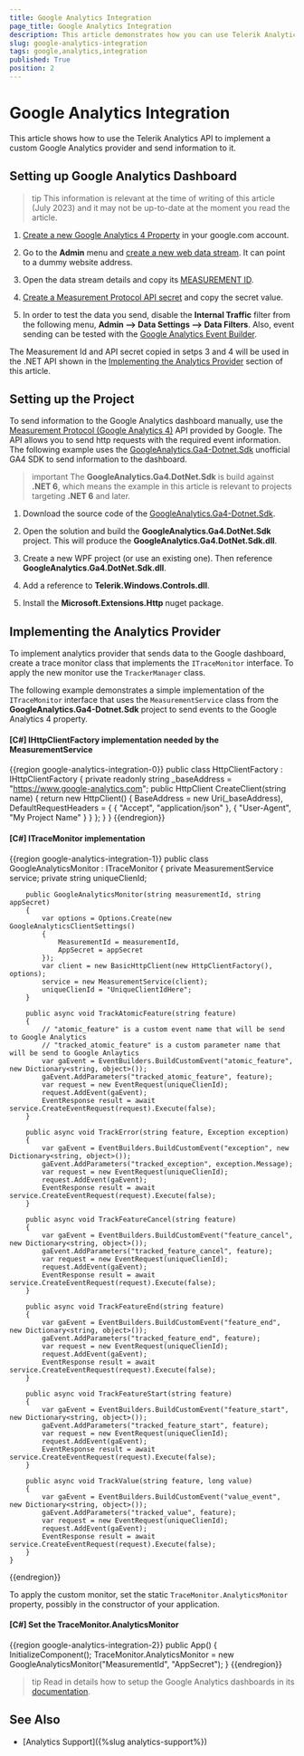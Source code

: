 ```yaml
---
title: Google Analytics Integration
page_title: Google Analytics Integration
description: This article demonstrates how you can use Telerik Analytics API to implement a custom Google Analytics provider.
slug: google-analytics-integration
tags: google,analytics,integration
published: True
position: 2
---
```


# Google Analytics Integration

This article shows how to use the Telerik Analytics API to implement a custom Google Analytics provider and send information to it.

## Setting up Google Analytics Dashboard

>tip This information is relevant at the time of writing of this article (July 2023) and it may not be up-to-date at the moment you read the article.

1. [Create a new Google Analytics 4 Property](https://support.google.com/analytics/answer/9744165?hl=en#upgrade&zippy=%2Cin-this-article) in your google.com account.

2. Go to the __Admin__ menu and [create a new web data stream](https://support.google.com/analytics/answer/9304153?hl=en). It can point to a dummy website address.

3. Open the data stream details and copy its [MEASUREMENT ID](https://support.google.com/analytics/answer/12270356?hl=en).

4. [Create a Measurement Protocol API secret](https://support.google.com/analytics/thread/78848659/ga4-how-create-api-secret-for-measurement-protocol?hl=en) and copy the secret value.

5. In order to test the data you send, disable the __Internal Traffic__ filter from the following menu, __Admin &mdash;> Data Settings &mdash;> Data Filters__. Also, event sending can be tested with the [Google Analytics Event Builder](https://ga-dev-tools.google/ga4/event-builder/).

The Measurement Id and API secret copied in setps 3 and 4 will be used in the .NET API shown in the [Implementing the Analytics Provider](#implementing-the-analytics-provider) section of this article.

## Setting up the Project

To send information to the Google Analytics dashboard manually, use the [Measurement Protocol (Google Analytics 4)](https://developers.google.com/analytics/devguides/collection/protocol/ga4) API provided by Google. The API allows you to send http requests with the required event information. The following example uses the [GoogleAnalytics.Ga4-Dotnet.Sdk](https://github.com/DAIMTO/GoogleAnalytics.Ga4.Dotnet.Sdk) unofficial GA4 SDK to send information to the dashboard.

>important The __GoogleAnalytics.Ga4.DotNet.Sdk__ is build against __.NET 6__, which means the example in this article is relevant to projects targeting __.NET 6__ and later.

1. Download the source code of the [GoogleAnalytics.Ga4-Dotnet.Sdk](https://github.com/DAIMTO/GoogleAnalytics.Ga4.Dotnet.Sdk).

2. Open the solution and build the __GoogleAnalytics.Ga4.DotNet.Sdk__ project. This will produce the __GoogleAnalytics.Ga4.DotNet.Sdk.dll__.

3. Create a new WPF project (or use an existing one). Then reference __GoogleAnalytics.Ga4.DotNet.Sdk.dll__.

4. Add a reference to __Telerik.Windows.Controls.dll__.

5. Install the __Microsoft.Extensions.Http__ nuget package.

## Implementing the Analytics Provider

To implement analytics provider that sends data to the Google dashboard, create a trace monitor class that implements the `ITraceMonitor` interface. To apply the new monitor use the `TrackerManager` class.

The following example demonstrates a simple implementation of the `ITraceMonitor` interface that uses the `MeasurementService` class from the __GoogleAnalytics.Ga4-Dotnet.Sdk__ project to send events to the Google Analytics 4 property.

#### __[C#] IHttpClientFactory implementation needed by the MeasurementService__  
{{region google-analytics-integration-0}}
	public class HttpClientFactory : IHttpClientFactory
    {
        private readonly string _baseAddress = "https://www.google-analytics.com";
        public HttpClient CreateClient(string name)
        {
            return new HttpClient()
            {
                BaseAddress = new Uri(_baseAddress),
                DefaultRequestHeaders =
                {
                    { "Accept", "application/json" },
                    { "User-Agent", "My Project Name" }
                }
            };
        }
    }
{{endregion}}

#### __[C#] ITraceMonitor implementation__  
{{region google-analytics-integration-1}}
	public class GoogleAnalyticsMonitor : ITraceMonitor
    {
        private MeasurementService service;
        private string uniqueClienId;

        public GoogleAnalyticsMonitor(string measurementId, string appSecret)
        {
            var options = Options.Create(new GoogleAnalyticsClientSettings()
            {
                MeasurementId = measurementId,
                AppSecret = appSecret
            });
            var client = new BasicHttpClient(new HttpClientFactory(), options);
            service = new MeasurementService(client);
            uniqueClienId = "UniqueClientIdHere";
        }
               
        public async void TrackAtomicFeature(string feature)
        {
            // "atomic_feature" is a custom event name that will be send to Google Analytics
            // "tracked_atomic_feature" is a custom parameter name that will be send to Google Anlaytics
            var gaEvent = EventBuilders.BuildCustomEvent("atomic_feature", new Dictionary<string, object>());
            gaEvent.AddParameters("tracked_atomic_feature", feature);
            var request = new EventRequest(uniqueClienId);
            request.AddEvent(gaEvent);
            EventResponse result = await service.CreateEventRequest(request).Execute(false);            
        }

        public async void TrackError(string feature, Exception exception)
        {
            var gaEvent = EventBuilders.BuildCustomEvent("exception", new Dictionary<string, object>());
            gaEvent.AddParameters("tracked_exception", exception.Message);
            var request = new EventRequest(uniqueClienId);
            request.AddEvent(gaEvent);
            EventResponse result = await service.CreateEventRequest(request).Execute(false);
        }

        public async void TrackFeatureCancel(string feature)
        {
            var gaEvent = EventBuilders.BuildCustomEvent("feature_cancel", new Dictionary<string, object>());
            gaEvent.AddParameters("tracked_feature_cancel", feature);
            var request = new EventRequest(uniqueClienId);
            request.AddEvent(gaEvent);
            EventResponse result = await service.CreateEventRequest(request).Execute(false);
        }

        public async void TrackFeatureEnd(string feature)
        {
            var gaEvent = EventBuilders.BuildCustomEvent("feature_end", new Dictionary<string, object>());
            gaEvent.AddParameters("tracked_feature_end", feature);
            var request = new EventRequest(uniqueClienId);
            request.AddEvent(gaEvent);
            EventResponse result = await service.CreateEventRequest(request).Execute(false);
        }

        public async void TrackFeatureStart(string feature)
        {
            var gaEvent = EventBuilders.BuildCustomEvent("feature_start", new Dictionary<string, object>());
            gaEvent.AddParameters("tracked_feature_start", feature);
            var request = new EventRequest(uniqueClienId);
            request.AddEvent(gaEvent);
            EventResponse result = await service.CreateEventRequest(request).Execute(false);
        }

        public async void TrackValue(string feature, long value)
        {
            var gaEvent = EventBuilders.BuildCustomEvent("value_event", new Dictionary<string, object>());
            gaEvent.AddParameters("tracked_value", feature);
            var request = new EventRequest(uniqueClienId);
            request.AddEvent(gaEvent);
            EventResponse result = await service.CreateEventRequest(request).Execute(false);
        }
    }
{{endregion}}

To apply the custom monitor, set the static `TraceMonitor.AnalyticsMonitor` property, possibly in the constructor of your application.

#### __[C#] Set the TraceMonitor.AnalyticsMonitor__  
{{region google-analytics-integration-2}}
	public App()
	{
		InitializeComponent();
		TraceMonitor.AnalyticsMonitor = new GoogleAnalyticsMonitor("MeasurementId", "AppSecret");
	}
{{endregion}}

>tip Read in details how to setup the Google Analytics dashboards in its [documentation](https://support.google.com/analytics/).

## See Also  
* [Analytics Support]({%slug analytics-support%})
